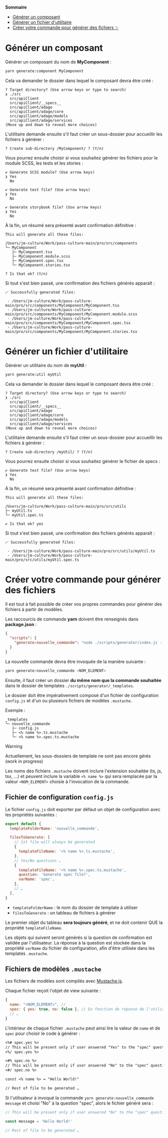 **Sommaire**

- [Générer un composant](#générer-un-composant)
- [Générer un fichier d'utilitaire](#générer-un-fichier-dutilitaire)
- [Créer votre commande pour générer des fichiers ✨](#créer-votre-commande-pour-générer-des-fichiers)

# Générer un composant

Générer un composant du nom de **MyComponent** :

```bash
yarn generate:component MyComponent
```

Cela va demander le dossier dans lequel le composant devra être créé :

```
? Target directory? (Use arrow keys or type to search)
❯ ./src
  src/apiClient
  src/apiClient/__specs__
  src/apiClient/adage
  src/apiClient/adage/core
  src/apiClient/adage/models
  src/apiClient/adage/services
(Move up and down to reveal more choices)
```

L'utilitaire demande ensuite s'il faut créer un sous-dossier pour accueillir les fichiers à générer :

```
? Create sub-directory /MyComponent/ ? (Y/n)
```

Vous pourrez ensuite choisir si vous souhaitez générer les fichiers pour le module SCSS, les tests et les stories :

```
✔ Generate SCSS module? (Use arrow keys)
❯ Yes
  No

✔ Generate test file? (Use arrow keys)
❯ Yes
  No

✔ Generate storybook file? (Use arrow keys)
❯ Yes
  No
```

À la fin, un résumé sera présenté avant confirmation définitive :

```
This will generate all these files:

/Users/jm-culture/Work/pass-culture-main/pro/src/components
└─ MyComponent
   ├─ MyComponent.tsx
   ├─ MyComponent.module.scss
   ├─ MyComponent.spec.tsx
   └─ MyComponent.stories.tsx

? Is that ok? (Y/n)
```

Si tout s'est bien passé, une confirmation des fichiers générés apparaît :

```
✅ Successfully generated files:

 - /Users/jm-culture/Work/pass-culture-main/pro/src/components/MyComponent/MyComponent.tsx
 - /Users/jm-culture/Work/pass-culture-main/pro/src/components/MyComponent/MyComponent.module.scss
 - /Users/jm-culture/Work/pass-culture-main/pro/src/components/MyComponent/MyComponent.spec.tsx
 - /Users/jm-culture/Work/pass-culture-main/pro/src/components/MyComponent/MyComponent.stories.tsx
```

# Générer un fichier d'utilitaire

Générer un utilitaire du nom de **myUtil** :

```bash
yarn generate:util myUtil
```

Cela va demander le dossier dans lequel le composant devra être créé :

```
? Target directory? (Use arrow keys or type to search)
❯ ./src
  src/apiClient
  src/apiClient/__specs__
  src/apiClient/adage
  src/apiClient/adage/core
  src/apiClient/adage/models
  src/apiClient/adage/services
(Move up and down to reveal more choices)
```

L'utilitaire demande ensuite s'il faut créer un sous-dossier pour accueillir les fichiers à générer :

```
? Create sub-directory /myUtil/ ? (Y/n)
```

Vous pourrez ensuite choisir si vous souhaitez générer le fichier de specs :

```
✔ Generate test file? (Use arrow keys)
❯ Yes
  No
```

À la fin, un résumé sera présenté avant confirmation définitive :

```
This will generate all these files:

/Users/jm-culture/Work/pass-culture-main/pro/src/utils
├─ myUtil.ts
└─ myUtil.spec.ts

✔ Is that ok? yes
```

Si tout s'est bien passé, une confirmation des fichiers générés apparaît :

```
✅ Successfully generated files:

 - /Users/jm-culture/Work/pass-culture-main/pro/src/utils/myUtil.ts
 - /Users/jm-culture/Work/pass-culture-main/pro/src/utils/myUtil.spec.ts
```

# Créer votre commande pour générer des fichiers

Il est tout à fait possible de créer vos propres commandes pour générer des fichiers à partir de modèles.

Les raccourcis de commande **yarn** doivent être renseignés dans **package.json** :

```json
{
  "scripts": {
    "generate:nouvelle_commande": "node ./scripts/generator/index.js --nouvelle_commande"
  }
}
```

La nouvelle commande devra être invoquée de la manière suivante :

```bash
yarn generate:nouvelle_commande <NOM_ELEMENT>
```

Ensuite, il faut créer un dossier **du même nom que la commande souhaitée** dans le dossier de templates `./scripts/generator/_templates`.

Le dossier doit être impérativement composé d'un fichier de configuration `config.js` et d'un ou plusieurs fichiers de modèles `.mustache`.

Exemple :

```
_templates
└─ nouvelle_commande
   ├─ config.js
   ├─ <% name %>.ts.mustache
   └─ <% name %>.spec.ts.mustache
```

> [!WARNING]
>
> Actuellement, les sous-dossiers de template ne sont pas encore gérés (work in progress)

Les noms des fichiers `.mustache` doivent inclure l'extension souhaitée (ts, js, tsx, …) et peuvent inclure la variable `<% name %>` qui sera remplacée par la valeur `<NOM_ELEMENT>` choisie à l'invocation de la commande.

## Fichier de configuration `config.js`

Le fichier `config.js` doit exporter par défaut un objet de configuration avec les propriétés suivantes :

```js
export default {
  templateFolderName: 'nouvelle_commande',

  filesToGenerate: [
    // 1st file will always be generated
    {
      templateFileName: '<% name %>.ts.mustache',
    },
    // Yes/No questions …
    {
      templateFileName: '<% name %>.spec.ts.mustache',
      question: 'Generate spec file?',
      varName: 'spec',
    },
    // …
  ],
}
```

- `templateFolderName` : le nom du dossier de template à utiliser
- `filesToGenerate` : un tableau de fichiers à générer

Le premier objet du tableau **sera toujours généré**, et ne doit contenir QUE la propriété `templateFileName`.

Les objets qui suivent seront générés si la question de confirmation est validée par l'utilisateur. La réponse à la question est stockée dans la propriété `varName` du fichier de configuration, afin d'être utilisée dans les templates `.mustache`.

## Fichiers de modèles `.mustache`

Les fichiers de modèles sont compilés avec [Mustache.js](https://github.com/janl/mustache.js).

Chaque fichier reçoit l'objet de view suivante :

```js
{
  name: "<NOM_ELEMENT>", //
  spec: { yes: true, no: false }, // En fonction de réponse de l'utilisateur
  // …
}
```

L'intérieur de chaque fichier `.mustache` peut ainsi lire la valeur de `name` et de `spec` pour choisir le code à générer :

```mustache
<%# spec.yes %>
// This will be present only if user answered "Yes" to the "spec" question
<%/ spec.yes %>

<#% spec.no %>
// This will be present only if user answered "No" to the "spec" question
<#/ spec.no %>

const <% name %> = "Hello World!"

// Rest of file to be generated …
```

Si l'utilisateur à invoqué la commande `yarn generate:nouvelle_commande message` et choisi "No" à la question "spec", alors le fichier généré sera :

```ts
// This will be present only if user answered "No" to the "spec" question

const message = 'Hello World!'

// Rest of file to be generated …
```
